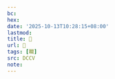 ```yaml
---
bc:
hex:
date: '2025-10-13T10:28:15+08:00'
lastmod:
title: 􃄂
url: 􃄂
tags: [矙]
src: DCCV
note:
---
```

